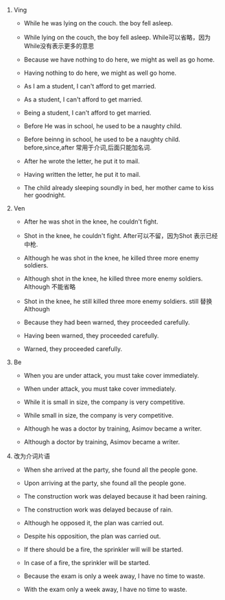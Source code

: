 1. Ving
    - While he was lying on the couch. the boy fell asleep.
    - While lying on the couch, the boy fell asleep. While可以省略，因为While没有表示更多的意思

    - Because we have nothing to do here, we might as well as go home.
    - Having nothing to do here, we might as well go home.

    - As I am a student, I can't afford to get married.
    - As a student, I can't afford to get married.
    - Being a student, I can't afford to get married.

    - Before He was in school, he used to be a naughty child.
    - Before beinng in school, he used to be a naughty child. before,since,after 常用于介词,后面只能加名词.

    - After he wrote the letter, he put it to mail.
    - Having written the letter, he put it to mail.

    - The child already sleeping soundly in bed, her mother came to kiss her goodnight.
    
2. Ven
    - After he was shot in the knee, he couldn't fight.
    - Shot in the knee, he couldn't fight. After可以不留，因为Shot 表示已经中枪.

    - Although he was shot in the knee, he killed three more enemy soldiers.
    - Although shot in the knee, he killed three more enemy soldiers. Although 不能省略
    - Shot in the knee, he still killed three more enemy soldiers. still 替换 Although

    - Because they had been warned, they proceeded carefully.
    - Having been warned, they proceeded carefully.
    - Warned, they proceeded carefully.

3. Be

    - When you are under attack, you must take cover immediately.
    - When under attack, you must take cover immediately.
    
    - While it is small in size, the company is very competitive.
    - While small in size, the company is very competitive.

    - Although he was a doctor by training, Asimov became a writer.
    - Although a doctor by training, Asimov became a writer.

4. 改为介词片语

    - When she arrived at the party, she found all the people gone.
    - Upon arriving at the party, she found all the people gone.

    - The construction work was delayed because it had been raining.
    - The construction work was delayed because of rain.

    - Although he opposed it, the plan was carried out.
    - Despite his opposition, the plan was carried out.

    - If there should be a fire, the sprinkler will will be started.
    - In case of a fire, the sprinkler will be started.

    - Because the exam is only a week away, I have no time to waste.
    - With the exam only a week away, I have no time to waste.


